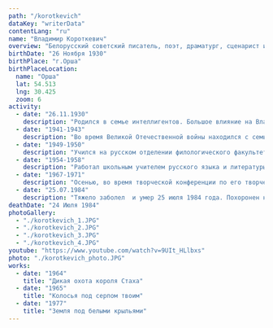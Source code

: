 ```yaml
---
path: "/korotkevich"
dataKey: "writerData"
contentLang: "ru"
name: "Владимир Короткевич"
overview: "Белорусский советский писатель, поэт, драматург, сценарист и публицист, классик белорусской литературы. Является одной из наиболее ярких фигур в белорусской литературе XX столетия. Стал первым белорусским писателем, обратившимся к жанру исторического детектива."
birthDate: "26 Ноября 1930"
birthPlace: "г.Орша"
birthPlaceLocation:
  name: "Орша"
  lat: 54.513
  lng: 30.425
  zoom: 6
activity:
  - date: "26.11.1930"
    description: "Родился в семье интеллигентов. Большое влияние на Владимира оказал дед, отец его матери, Василий Юллианович Гринкевич, дослужившийся до губернского казначея."
  - date: "1941-1943"
    description: "Во время Великой Отечественной войны находился с семьёй в эвакуации в Москве, на Рязанщине, в окрестностях Кунгура на Урале, позже в Оренбурге и в Киеве."
  - date: "1949-1950"
    description: "Учился на русском отделении филологического факультета КГУ имени Т.Г. Шевченко. Затем в нём же закончил аспирантуру. Летом 1950 года, после первого курса филфака, в Орше им был написан первый вариант повести «Дикая охота короля Стаха»."
  - date: "1954-1958"
    description: "Работал школьным учителем русского языка и литературы в деревне Лесовичи (Таращанский район Киевской области Украины), а затем в родном городе, Орше."
  - date: "1967-1971"
    description: "Осенью, во время творческой конференции по его творчеству в Бресте, Владимир познакомился с преподавательницей Брестского педагогического института Валентиной Брониславовной Никитиной, с которой 19 февраля 1971 года они и поженились."
  - date: "25.07.1984"
    description: "Тяжело заболел  и умер 25 июля 1984 года. Похоронен на Восточном кладбище в Минске."
deathDate: "24 Июля 1984"
photoGallery:
  - "./korotkevich_1.JPG"
  - "./korotkevich_2.JPG"
  - "./korotkevich_3.JPG"
  - "./korotkevich_4.JPG"
youtube: "https://www.youtube.com/watch?v=9UIt_HLlbxs"
photo: "./korotkevich_photo.JPG"
works:
  - date: "1964"
    title: "Дикая охота короля Стаха"
  - date: "1965"
    title: "Колосья под серпом твоим"
  - date: "1977"
    title: "Земля под белыми крыльями"
---
```

